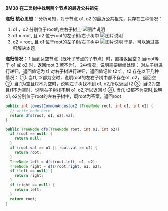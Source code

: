 **BM38** **在二叉树中找到两个节点的最近公共祖先**

**递归**
**核心思想**：
分析可知，对于节点 o1, o2 的最近公共祖先，只存在三种情况： 

1. o1 ，o2 分别位于root的左右子树上
   ![图片说明](https://uploadfiles.nowcoder.com/images/20210716/912892093_1626434438291/4A47A0DB6E60853DEDFCFDF08A5CA249)
2. o1 = root, 且 o2 位于root的左子树/右子树中
   ![图片说明](https://uploadfiles.nowcoder.com/images/20210716/912892093_1626434488019/4A47A0DB6E60853DEDFCFDF08A5CA249)
3. o2 = root, 且 o1 位于root的左子树/右子树中
   ![图片说明](https://uploadfiles.nowcoder.com/images/20210716/912892093_1626434526008/4A47A0DB6E60853DEDFCFDF08A5CA249)
   于是，可以通过递归解决本题 

**递归情况：**
1.当到达空节点（既叶子节点的子节点）时，直接返回空
2.当root等于 o1 或 o2 时，返回root
3.若不为1， 2中情况，说明需要继续处理：
对左子树进行递归，返回值记为 t1
对右子树进行递归，返回值记位 t2
t1 ，t2 存在以下几种情况：
①. 当t1, t2都为空时，说明root的左右子树中都不存在o1, o2， 返回空
②. 当t1为空且t2不为空时，说明左子树找不到 o1, o2,所以返回 t2
③. 当t2为空且t1不为空时，说明右子树找不到 o1, o2,所以返回 t1
④. 当t1, t2都不为空时,说明o1, o2分别位于root的左右子树中，既root为答案，返回root

```java
public int lowestCommonAncestor2 (TreeNode root, int o1, int o2) {
  // write code here
  return dfs(root, o1, o2).val;
}

public TreeNode dfs(TreeNode root, int o1, int o2){
  if (root == null) {
    return null;
  }
  if (root.val == o1 || root.val == o2) {
    return root;
  }
  TreeNode left = dfs(root.left, o1, o2);
  TreeNode right = dfs(root.right, o1, o2);
  if (left == null) {
    return right;
  }
  if (right == null) {
    return left;
  }
  return root;
}
```

